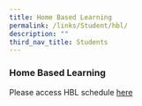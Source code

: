 ```yaml
---
title: Home Based Learning
permalink: /links/Student/hbl/
description: ""
third_nav_title: Students
---
```

### Home Based Learning

<p>Please access HBL schedule <a href="https://sites.google.com/moe.edu.sg/opss-hbl-2023-for-students?usp=sharing">here</a></p>